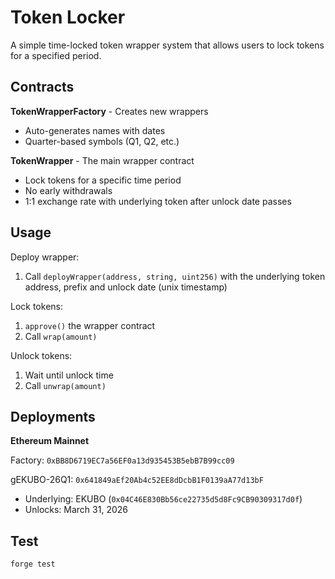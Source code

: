 # Token Locker

A simple time-locked token wrapper system that allows users to lock tokens for a specified period.

## Contracts

**TokenWrapperFactory** - Creates new wrappers

- Auto-generates names with dates
- Quarter-based symbols (Q1, Q2, etc.)

**TokenWrapper** - The main wrapper contract

- Lock tokens for a specific time period
- No early withdrawals
- 1:1 exchange rate with underlying token after unlock date passes

## Usage

Deploy wrapper:

1. Call `deployWrapper(address, string, uint256)` with the underlying token address, prefix and unlock date (unix timestamp)

Lock tokens:

1. `approve()` the wrapper contract
2. Call `wrap(amount)`

Unlock tokens:

1. Wait until unlock time
2. Call `unwrap(amount)`

## Deployments

**Ethereum Mainnet**

Factory: `0xBB8D6719EC7a56EF0a13d935453B5ebB7B99cc09`

gEKUBO-26Q1: `0x641849aEf20Ab4c52EE8dDcbB1F0139aA77d13bF`

- Underlying: EKUBO (`0x04C46E830Bb56ce22735d5d8Fc9CB90309317d0f`)
- Unlocks: March 31, 2026

## Test

```bash
forge test
```
